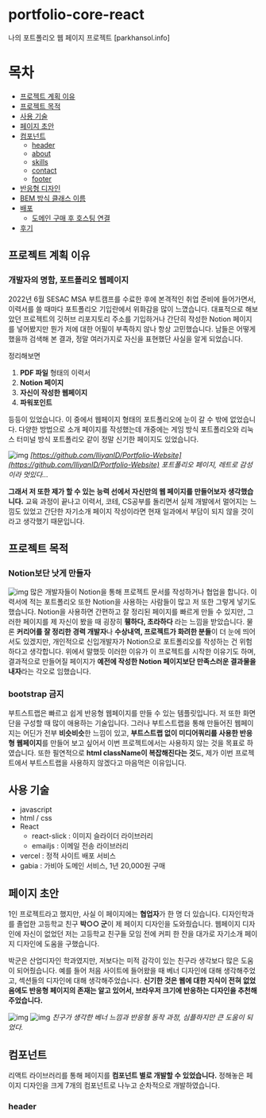 # portfolio-core-react

나의 포트폴리오 웹 페이지 프로젝트
[parkhansol.info]

# 목차
- [프로젝트 계획 이유](#프로젝트-계획-이유)
- [프로젝트 목적](#프로젝트-목적)
- [사용 기술](#사용-기술)
- [페이지 초안](#페이지-초안)
- [컴포넌트](#컴포넌트)
    - [header](#header)
    - [about](#about)
    - [skills](#skills)
    - [contact](#contact)
    - [footer](#footer)
- [반응형 디자인](#반응형-디자인)
- [BEM 방식 클래스 이름](#BEM-방식-클래스-이름)
- [배포](#배포)
    - [도메인 구매 후 호스팅 연결](#도메인-구매-후-호스팅-연결)
- [후기](#후기)

## 프로젝트 계획 이유
### 개발자의 명함, 포트폴리오 웹페이지

2022년 6월 SESAC MSA 부트캠프를 수료한 후에 본격적인 취업 준비에 들어가면서, 이력서를 쓸 때마다 포트폴리오 기입란에서 위화감을 많이 느꼈습니다. 대표적으로 해보았던 프로젝트의 깃허브 리포지토리 주소를 기입하거나 간단히 작성한 Notion 페이지를 넣어봤지만 뭔가 저에 대한 어필이 부족하지 않나 항상 고민했습니다. 
남들은 어떻게 했을까 검색해 본 결과, 정말 여러가지로 자신을 표현했단 사실을 알게 되었습니다. 

정리해보면

1. **PDF 파일** 형태의 이력서
2. **Notion 페이지**
3. **자신이 작성한 웹페이지**
4. **파워포인트**

등등이 있었습니다. 이 중에서 웹페이지 형태의 포트폴리오에 눈이 갈 수 밖에 없었습니다. 다양한 방법으로 소개 페이지를 작성했는데 개중에는 게임 방식 포트폴리오와 리눅스 터미널 방식 포트폴리오 같이 정말 신기한 페이지도 있었습니다.

![img](https://raw.githubusercontent.com/IliyanID/PortfolioWebsite/master/Resources/front-page.PNG)
*[https://github.com/IliyanID/Portfolio-Website](https://github.com/IliyanID/Portfolio-Website) 포트폴리오 페이지, 레트로 감성이라 멋있다…*

**그래서 저 또한 제가 할 수 있는 능력 선에서 자신만의 웹 페이지를 만들어보자 생각했습니다.** 교육 과정이 끝나고 이력서, 코테, CS공부를 돌리면서 실제 개발에서 멀어지는 느낌도 있었고 간단한 자기소개 페이지 작성이라면 현재 일과에서 부담이 되지 않을 것이라고 생각했기 때문입니다.

## 프로젝트 목적
### Notion보단 낫게 만들자
![img](https://i.ytimg.com/vi/m1U1C67mnZc/maxresdefault.jpg)
많은 개발자들이 Notion을 통해 프로젝트 문서를 작성하거나 협업을 합니다. 이력서에 적는 포트폴리오 또한 Notion을 사용하는 사람들이 많고 저 또한 그렇게 넣기도 했습니다. Notion을 사용하면 간편하고 잘 정리된 페이지를 빠르게 만들 수 있지만, 그러한 페이지를 제 자신이 봤을 때 굉장히 **휑하다, 초라하다** 라는 느낌을 받았습니다. 물론 **커리어를 잘 정리한 경력 개발자**나 **수상내역, 프로젝트가 화려한 분들**이 더 눈에 띄어서도 있겠지만, 개인적으로 신입개발자가 Notion으로 포트폴리오를 작성하는 건 위험하다고 생각합니다. 위에서 말했듯 이러한 이유가 이 프로젝트를 시작한 이유기도 하며, 결과적으로 만들어질 페이지가 **예전에 작성한 Notion 페이지보단 만족스러운 결과물을 내자**라는 각오로 임했습니다. 

### bootstrap 금지
부트스트랩은 빠르고 쉽게 반응형 웹페이지를 만들 수 있는 템플릿입니다. 저 또한 화면 단을 구성할 때 많이 애용하는 기술입니다. 그러나 부트스트랩을 통해 만들어진 웹페이지는 어딘가 전부 **비슷비슷**한 느낌이 있고, **부트스트랩 없이 미디어쿼리를 사용한 반응형 웹페이지**를 만들어 보고 싶어서 이번 프로젝트에서는 사용하지 않는 것을 목표로 하였습니다. 또한 필연적으로 **html className이 복잡해진다는 것**도, 제가 이번 프로젝트에서 부트스트랩을 사용하지 않겠다고 마음먹은 이유입니다.

## 사용 기술
- javascript
- html / css
- React
    - react-slick : 이미지 슬라이더 라이브러리
    - emailjs : 이메일 전송 라이브러리
- vercel : 정적 사이트 배포 서비스
- gabia : 가비아 도메인 서비스, 1년 20,000원 구매

## 페이지 초안
1인 프로젝트라고 했지만, 사실 이 페이지에는 **협업자**가 한 명 더 있습니다. 디자인학과를 졸업한 고등학교 친구 **박○○ 군**이 제 페이지 디자인을 도와줬습니다. 웹페이지 디자인에 자신이 없었던 저는 고등학교 친구들 모임 전에 커피 한 잔을 대가로 자기소개 페이지 디자인에 도움을 구했습니다.

박군은 산업디자인 학과였지만, 저보다는 미적 감각이 있는 친구라 생각보다 많은 도움이 되어줬습니다. 예를 들어 처음 사이트에 들어왔을 때 베너 디자인에 대해 생각해주었고, 섹션들의 디자인에 대해 생각해주었습니다. **신기한 것은 웹에 대한 지식이 전혀 없었음에도 반응형 페이지의 존재는 알고 있어서, 브라우저 크기에 반응하는 디자인을 추천해주었습니다.**

![img](https://lh3.googleusercontent.com/drive-viewer/AJc5JmSDeUx3_XR6FTX18EhK21-vk0V-RzGPrESf9GNmBdsMCSuphJjqCXqg_I8QJ6GNbq0ih1BC2MA=w960-h940)
![img](https://lh3.googleusercontent.com/drive-viewer/AJc5JmQR3fJtPyN_-hvaV9jkpbkr46lg1n6lYhYY5qBeWdtqsLG2S6AcG1Bmthsi4EaVBnDduCZQn8o=w1920-h942)
*친구가 생각한 베너 느낌과 반응형 동작 과정, 심플하지만 큰 도움이 되었다.*

## 컴포넌트
리액트 라이브러리를 통해 페이지를 **컴포넌트 별로 개발할 수 있었습니다.** 정해놓은 페이지 디자인을 크게 7개의 컴포넌트로 나누고 순차적으로 개발하였습니다. 

### header
